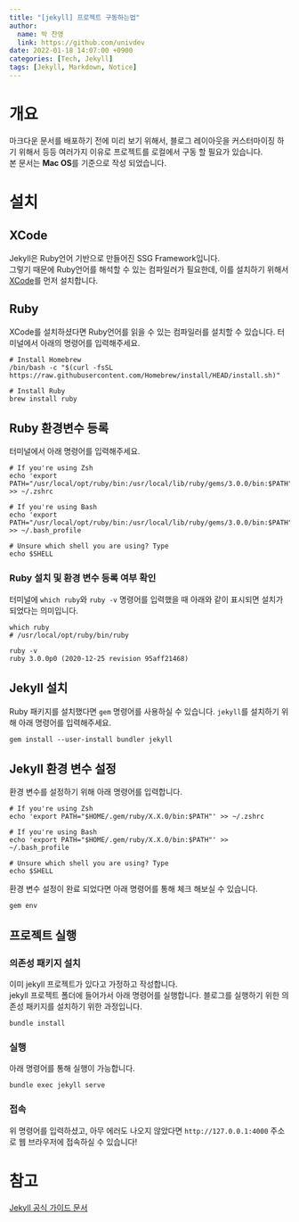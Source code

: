 ```yaml
---
title: "[jekyll] 프로젝트 구동하는법"
author:
  name: 박 찬영
  link: https://github.com/univdev
date: 2022-01-18 14:07:00 +0900
categories: [Tech, Jekyll]
tags: [Jekyll, Markdown, Notice]
---
```

# 개요
마크다운 문서를 배포하기 전에 미리 보기 위해서, 블로그 레이아웃을 커스터마이징 하기 위해서 등등 여러가지 이유로 프로젝트를 로컬에서 구동 할 필요가 있습니다.  
본 문서는 **Mac OS**를 기준으로 작성 되었습니다.
# 설치
## XCode
Jekyll은 Ruby언어 기반으로 만들어진 SSG Framework입니다.  
그렇기 때문에 Ruby언어를 해석할 수 있는 컴파일러가 필요한데, 이를 설치하기 위해서 [XCode][XCode]를 먼저 설치합니다.
## Ruby
XCode를 설치하셨다면 Ruby언어를 읽을 수 있는 컴파일러를 설치할 수 있습니다. 터미널에서 아래의 명령어를 입력해주세요.
```shell
# Install Homebrew
/bin/bash -c "$(curl -fsSL https://raw.githubusercontent.com/Homebrew/install/HEAD/install.sh)"

# Install Ruby
brew install ruby
```
## Ruby 환경변수 등록
터미널에서 아래 명령어를 입력해주세요.
```shell
# If you're using Zsh
echo 'export PATH="/usr/local/opt/ruby/bin:/usr/local/lib/ruby/gems/3.0.0/bin:$PATH"' >> ~/.zshrc

# If you're using Bash
echo 'export PATH="/usr/local/opt/ruby/bin:/usr/local/lib/ruby/gems/3.0.0/bin:$PATH"' >> ~/.bash_profile

# Unsure which shell you are using? Type
echo $SHELL
```
### Ruby 설치 및 환경 변수 등록 여부 확인
터미널에 ```which ruby```와 ```ruby -v``` 명령어를 입력했을 때 아래와 같이 표시되면 설치가 되었다는 의미입니다.
```shell
which ruby
# /usr/local/opt/ruby/bin/ruby
```
```shell
ruby -v
ruby 3.0.0p0 (2020-12-25 revision 95aff21468)
```
## Jekyll 설치
Ruby 패키지를 설치했다면 ```gem``` 명령어를 사용하실 수 있습니다. ```jekyll```를 설치하기 위해 아래 명령어를 입력해주세요.
```shell
gem install --user-install bundler jekyll
```
## Jekyll 환경 변수 설정
환경 변수를 설정하기 위해 아래 명령어를 입력합니다.
```shell
# If you're using Zsh
echo 'export PATH="$HOME/.gem/ruby/X.X.0/bin:$PATH"' >> ~/.zshrc

# If you're using Bash
echo 'export PATH="$HOME/.gem/ruby/X.X.0/bin:$PATH"' >> ~/.bash_profile

# Unsure which shell you are using? Type
echo $SHELL
```
환경 변수 설정이 완료 되었다면 아래 명령어를 통해 체크 해보실 수 있습니다.
```shell
gem env
```
## 프로젝트 실행
### 의존성 패키지 설치
이미 jekyll 프로젝트가 있다고 가정하고 작성합니다.  
jekyll 프로젝트 폴더에 들어가서 아래 명령어를 실행합니다. 블로그를 실행하기 위한 의존성 패키지를 설치하기 위한 과정입니다.
```shell
bundle install
```
### 실행
아래 명령어를 통해 실행이 가능합니다.
```
bundle exec jekyll serve
```
### 접속
위 명령어를 입력하셨고, 아무 에러도 나오지 않았다면 ```http://127.0.0.1:4000``` 주소로 웹 브라우저에 접속하실 수 있습니다!
# 참고
[Jekyll 공식 가이드 문서][공식 가이드 문서]

[공식 가이드 문서]: https://jekyllrb.com/docs/installation/macos/
[XCode]: https://apps.apple.com/kr/app/xcode/id497799835?mt=12